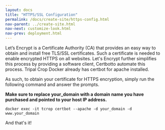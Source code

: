```yaml
---
layout: docs
title: "HTTPS/SSL Configuration"
permalink: /docs/create-site/https-config.html
nav-parent: ../create-site.html
nav-next: customize-look.html
nav-prev: deployment.html
---
```


Let’s Encrypt is a Certificate Authority (CA) that provides an easy way to obtain and install free TLS/SSL certificates. Such a certificate is needed to enable encrypted HTTPS on all websites. Let's Encrypt further simplifies this process by providing a software client, Certbotto automate this process. Tripal Crop Docker already has certbot for apache installed.

As such, to obtain your certificate for HTTPS encryption, simply run the following command and answer the prompts.

**Make sure to replace your_domain with a domain name you have purchased and pointed to your host IP address.**

```
docker exec -it tcrop certbot --apache -d your_domain -d www.your_domain
```

 And that's it!
